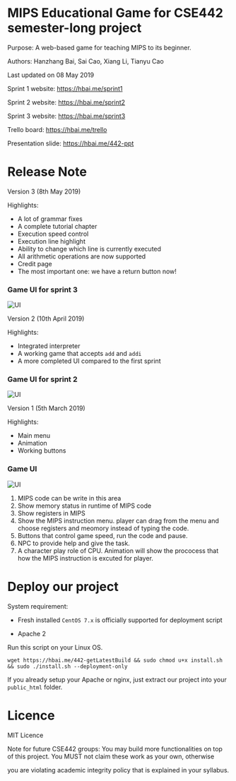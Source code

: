 # MIPS Educational Game for CSE442 semester-long project

Purpose: A web-based game for teaching MIPS to its beginner.


Authors: Hanzhang Bai, Sai Cao, Xiang Li, Tianyu Cao

Last updated on 08 May 2019

Sprint 1 website: https://hbai.me/sprint1

Sprint 2 website: https://hbai.me/sprint2

Sprint 3 website: https://hbai.me/sprint3

Trello board: https://hbai.me/trello

Presentation slide: https://hbai.me/442-ppt

# Release Note

Version 3 (8th May 2019)

Highlights:

* A lot of grammar fixes
* A complete tutorial chapter
* Execution speed control
* Execution line highlight
* Ability to change which line is currently executed
* All arithmetic operations are now supported
* Credit page
* The most important one: we have a return button now!



### Game UI for sprint 3
![UI](https://github.com/sxht4/MIPS-Edu-Game/blob/master/Assets/game_UI/UI_sprint3.jpg)

Version 2 (10th April 2019)

Highlights:

* Integrated interpreter
* A working game that accepts `add` and `addi`
* A more completed UI compared to the first sprint 

### Game UI for sprint 2
![UI](https://github.com/sxht4/MIPS-Edu-Game/blob/master/Assets/game_UI/UI_sprint2.jpg)

Version 1 (5th March 2019)

Highlights:

* Main menu
* Animation
* Working buttons

### Game UI
![UI](https://github.com/sxht4/MIPS-Edu-Game/blob/master/Assets/game_UI/game_UI.jpg)

1. MIPS code can be write in this area
2. Show memory status in runtime of MIPS code 
3. Show registers in MIPS
4. Show the MIPS instruction menu. player can drag from the menu and choose registers and meomory instead of typing the code.
5. Buttons that control game speed, run the code and pause.
6. NPC to provide help and give the task.
7. A character play role of CPU.
Animation will show the prococess that how the MIPS instruction is excuted for player.

# Deploy our project

System requirement:

* Fresh installed `CentOS 7.x` is officially supported for deployment script

* Apache 2

Run this script on your Linux OS.

`wget https://hbai.me/442-getLatestBuild && sudo chmod u+x install.sh && sudo ./install.sh --deployment-only`

If you already setup your Apache or nginx, just extract our project into your `public_html` folder.

# Licence

MIT Licence

Note for future CSE442 groups: You may build more functionalities on top of this project. You MUST not claim these work as your own, otherwise 

you are violating academic integrity policy that is explained in your syllabus.